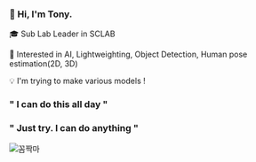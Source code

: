 ### 👋 Hi, I'm Tony. 

🎓 Sub Lab Leader in SCLAB

👀 Interested in AI, Lightweighting, Object Detection, Human pose estimation(2D, 3D)

💡   I'm trying to make various models !

### " I can do this all day "
### " Just try. I can do anything "

![꼼짝마](https://user-images.githubusercontent.com/86696759/196767122-66bf2b62-eb8e-4df8-81c5-f089b02168a8.gif)

